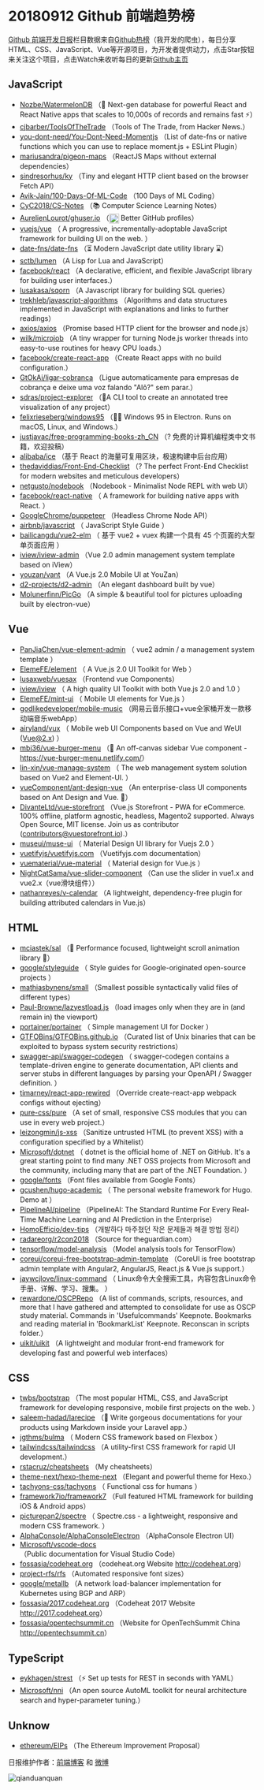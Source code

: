 # 20180912 Github 前端趋势榜

[Github 前端开发日报](https://qdkfweb.cn/c/news)栏目数据来自[Github热榜](https://github.qdkfweb.cn/)（我开发的爬虫），每日分享HTML、CSS、JavaScript、Vue等开源项目，为开发者提供动力，点击Star按钮来关注这个项目，点击Watch来收听每日的更新[Github主页](https://github.com/kujian/githubTrending)
## JavaScript

* [Nozbe/WatermelonDB](https://github.com/Nozbe/WatermelonDB) （🍉 Next-gen database for powerful React and React Native apps that scales to 10,000s of records and remains fast ⚡️）
* [cjbarber/ToolsOfTheTrade](https://github.com/cjbarber/ToolsOfTheTrade) （Tools of The Trade, from Hacker News.）
* [you-dont-need/You-Dont-Need-Momentjs](https://github.com/you-dont-need/You-Dont-Need-Momentjs) （List of date-fns or native functions which you can use to replace moment.js + ESLint Plugin）
* [mariusandra/pigeon-maps](https://github.com/mariusandra/pigeon-maps) （ReactJS Maps without external dependencies）
* [sindresorhus/ky](https://github.com/sindresorhus/ky) （Tiny and elegant HTTP client based on the browser Fetch API）
* [Avik-Jain/100-Days-Of-ML-Code](https://github.com/Avik-Jain/100-Days-Of-ML-Code) （100 Days of ML Coding）
* [CyC2018/CS-Notes](https://github.com/CyC2018/CS-Notes) （📚 Computer Science Learning Notes）
* [AurelienLourot/ghuser.io](https://github.com/AurelienLourot/ghuser.io) （<img class="emoji" title=":octocat:" alt=":octocat:" src="https://assets-cdn.github.com/images/icons/emoji/octocat.png" height="20" width="20" align="absmiddle"> Better GitHub profiles）
* [vuejs/vue](https://github.com/vuejs/vue) （
        A progressive, incrementally-adoptable JavaScript framework for building UI on the web.
      ）
* [date-fns/date-fns](https://github.com/date-fns/date-fns) （⏳ Modern JavaScript date utility library ⌛️）
* [sctb/lumen](https://github.com/sctb/lumen) （A Lisp for Lua and JavaScript）
* [facebook/react](https://github.com/facebook/react) （A declarative, efficient, and flexible JavaScript library for building user interfaces.）
* [lusakasa/sqorn](https://github.com/lusakasa/sqorn) （A Javascript library for building SQL queries）
* [trekhleb/javascript-algorithms](https://github.com/trekhleb/javascript-algorithms) （Algorithms and data structures implemented in JavaScript with explanations and links to further readings）
* [axios/axios](https://github.com/axios/axios) （Promise based HTTP client for the browser and node.js）
* [wilk/microjob](https://github.com/wilk/microjob) （A tiny wrapper for turning Node.js worker threads into easy-to-use routines for heavy CPU loads.）
* [facebook/create-react-app](https://github.com/facebook/create-react-app) （Create React apps with no build configuration.）
* [GtOkAi/ligar-cobranca](https://github.com/GtOkAi/ligar-cobranca) （Ligue automaticamente para empresas de cobrança e deixe uma voz falando "Alô?" sem parar.）
* [sdras/project-explorer](https://github.com/sdras/project-explorer) （🎋A CLI tool to create an annotated tree visualization of any project）
* [felixrieseberg/windows95](https://github.com/felixrieseberg/windows95) （💩🚀 Windows 95 in Electron. Runs on macOS, Linux, and Windows.）
* [justjavac/free-programming-books-zh_CN](https://github.com/justjavac/free-programming-books-zh_CN) （? 免费的计算机编程类中文书籍，欢迎投稿）
* [alibaba/ice](https://github.com/alibaba/ice) （基于 React 的海量可复用区块，极速构建中后台应用）
* [thedaviddias/Front-End-Checklist](https://github.com/thedaviddias/Front-End-Checklist) （? The perfect Front-End Checklist for modern websites and meticulous developers）
* [netgusto/nodebook](https://github.com/netgusto/nodebook) （Nodebook - Minimalist Node REPL with web UI）
* [facebook/react-native](https://github.com/facebook/react) （
        A framework for building native apps with React.
      ）
* [GoogleChrome/puppeteer](https://github.com/GoogleChrome/puppeteer) （Headless Chrome Node API）
* [airbnb/javascript](https://github.com/airbnb/javascript) （
        JavaScript Style Guide
      ）
* [bailicangdu/vue2-elm](https://github.com/bailicangdu/vue2-elm) （
        基于 vue2 + vuex 构建一个具有 45 个页面的大型单页面应用
      ）
* [iview/iview-admin](https://github.com/iview/iview-admin) （Vue 2.0 admin management system template based on iView）
* [youzan/vant](https://github.com/youzan/vant) （A Vue.js 2.0 Mobile UI at YouZan）
* [d2-projects/d2-admin](https://github.com/d2-projects/d2-admin) （An elegant dashboard built by vue）
* [Molunerfinn/PicGo](https://github.com/Molunerfinn/PicGo) （A simple &amp; beautiful tool for pictures uploading built by electron-vue）

## Vue

* [PanJiaChen/vue-element-admin](https://github.com/PanJiaChen/vue-element-admin) （
        vue2 admin / a management system template
      ）
* [ElemeFE/element](https://github.com/ElemeFE/element) （
        A Vue.js 2.0 UI Toolkit for Web
      ）
* [lusaxweb/vuesax](https://github.com/lusaxweb/vuesax) （Frontend vue Components）
* [iview/iview](https://github.com/iview/iview) （
        A high quality UI Toolkit with both Vue.js 2.0 and 1.0
      ）
* [ElemeFE/mint-ui](https://github.com/ElemeFE/mint-ui) （
        Mobile UI elements for Vue.js
      ）
* [godlikedeveloper/mobile-music](https://github.com/godlikedeveloper/mobile-music) （网易云音乐接口+vue全家桶开发一款移动端音乐webApp）
* [airyland/vux](https://github.com/airyland/vux) （
        Mobile web UI Components based on Vue and WeUI (Vue@2.x)
      ）
* [mbj36/vue-burger-menu](https://github.com/mbj36/vue-burger-menu) （🍔 An off-canvas sidebar Vue component - <a href="https://vue-burger-menu.netlify.com/" rel="nofollow">https://vue-burger-menu.netlify.com/</a>）
* [lin-xin/vue-manage-system](https://github.com/lin-xin/vue-manage-system) （
        The web management system solution based on Vue2 and Element-UI.
      ）
* [vueComponent/ant-design-vue](https://github.com/vueComponent/ant-design-vue) （An enterprise-class UI components based on Ant Design and Vue. 🐜）
* [DivanteLtd/vue-storefront](https://github.com/DivanteLtd/vue-storefront) （Vue.js Storefront - PWA for eCommerce. 100% offline, platform agnostic, headless, Magento2 supported. Always Open Source, MIT license. Join us as contributor (contributors@vuestorefront.io).）
* [museui/muse-ui](https://github.com/museui/muse-ui) （
        Material Design UI library for Vuejs 2.0
      ）
* [vuetifyjs/vuetifyjs.com](https://github.com/vuetifyjs/vuetifyjs.com) （Vuetifyjs.com documentation）
* [vuematerial/vue-material](https://github.com/vuematerial/vue-material) （
        Material design for Vue.js
      ）
* [NightCatSama/vue-slider-component](https://github.com/NightCatSama/vue-slider-component) （Can use the slider in vue1.x and vue2.x（vue滑块组件））
* [nathanreyes/v-calendar](https://github.com/nathanreyes/v-calendar) （A lightweight, dependency-free plugin for building attributed calendars in Vue.js）

## HTML

* [mciastek/sal](https://github.com/mciastek/sal) （🚀 Performance focused, lightweight scroll animation library 🚀）
* [google/styleguide](https://github.com/google/styleguide) （
        Style guides for Google-originated open-source projects
      ）
* [mathiasbynens/small](https://github.com/mathiasbynens/small) （Smallest possible syntactically valid files of different types）
* [Paul-Browne/lazyestload.js](https://github.com/Paul-Browne/lazyestload.js) （load images only when they are in (and remain in) the viewport）
* [portainer/portainer](https://github.com/portainer/portainer) （
        Simple management UI for Docker
      ）
* [GTFOBins/GTFOBins.github.io](https://github.com/GTFOBins/GTFOBins.github.io) （Curated list of Unix binaries that can be exploited to bypass system security restrictions）
* [swagger-api/swagger-codegen](https://github.com/swagger-api/swagger-codegen) （
        swagger-codegen contains a template-driven engine to generate documentation, API clients and server stubs in different languages by parsing your OpenAPI / Swagger definition.
      ）
* [timarney/react-app-rewired](https://github.com/timarney/react-app-rewired) （Override create-react-app webpack configs without ejecting）
* [pure-css/pure](https://github.com/pure-css/pure) （A set of small, responsive CSS modules that you can use in every web project.）
* [leizongmin/js-xss](https://github.com/leizongmin/js-xss) （Sanitize untrusted HTML (to prevent XSS) with a configuration specified by a Whitelist）
* [Microsoft/dotnet](https://github.com/Microsoft/dotnet) （
        dotnet is the official home of .NET on GitHub. It's a great starting point to find many .NET OSS projects from Microsoft and the community, including many that are part of the .NET Foundation.
      ）
* [google/fonts](https://github.com/google/fonts) （Font files available from Google Fonts）
* [gcushen/hugo-academic](https://github.com/gcushen/hugo-academic) （
        The personal website framework for Hugo. Demo at
      ）
* [PipelineAI/pipeline](https://github.com/PipelineAI/pipeline) （PipelineAI: The Standard Runtime For Every Real-Time Machine Learning and AI Prediction in the Enterprise）
* [HomoEfficio/dev-tips](https://github.com/HomoEfficio/dev-tips) （개발하다 마주쳤던 작은 문제들과 해결 방법 정리）
* [radareorg/r2con2018](https://github.com/radareorg/r2con2018) （Source for theguardian.com）
* [tensorflow/model-analysis](https://github.com/tensorflow/model-analysis) （Model analysis tools for TensorFlow）
* [coreui/coreui-free-bootstrap-admin-template](https://github.com/coreui/coreui-free-bootstrap-admin-template) （CoreUI is free bootstrap admin template with Angular2, AngularJS, React.js &amp; Vue.js support.）
* [jaywcjlove/linux-command](https://github.com/jaywcjlove/linux-command) （
        Linux命令大全搜索工具，内容包含Linux命令手册、详解、学习、搜集。
      ）
* [rewardone/OSCPRepo](https://github.com/rewardone/OSCPRepo) （A list of commands, scripts, resources, and more that I have gathered and attempted to consolidate for use as OSCP study material. Commands in 'Usefulcommands' Keepnote. Bookmarks and reading material in 'BookmarkList' Keepnote. Reconscan in scripts folder.）
* [uikit/uikit](https://github.com/uikit/uikit) （A lightweight and modular front-end framework for developing fast and powerful web interfaces）

## CSS

* [twbs/bootstrap](https://github.com/twbs/bootstrap) （The most popular HTML, CSS, and JavaScript framework for developing responsive, mobile first projects on the web.
      ）
* [saleem-hadad/larecipe](https://github.com/saleem-hadad/larecipe) （🍪 Write gorgeous documentations for your products using Markdown inside your Laravel app.）
* [jgthms/bulma](https://github.com/jgthms/bulma) （
        Modern CSS framework based on Flexbox
      ）
* [tailwindcss/tailwindcss](https://github.com/tailwindcss/tailwindcss) （A utility-first CSS framework for rapid UI development.）
* [rstacruz/cheatsheets](https://github.com/rstacruz/cheatsheets) （My cheatsheets）
* [theme-next/hexo-theme-next](https://github.com/theme-next/hexo-theme-next) （Elegant and powerful theme for Hexo.）
* [tachyons-css/tachyons](https://github.com/tachyons-css/tachyons) （
        Functional css for humans
      ）
* [framework7io/framework7](https://github.com/framework7io/framework7) （Full featured HTML framework for building iOS &amp; Android apps）
* [picturepan2/spectre](https://github.com/picturepan2/spectre) （
        Spectre.css - a lightweight, responsive and modern CSS framework.
      ）
* [AlphaConsole/AlphaConsoleElectron](https://github.com/AlphaConsole/AlphaConsoleElectron) （AlphaConsole Electron UI）
* [Microsoft/vscode-docs](https://github.com/Microsoft/vscode-docs) （Public documentation for Visual Studio Code）
* [fossasia/codeheat.org](https://github.com/fossasia/codeheat.org) （codeheat.org Website <a href="http://codeheat.org" rel="nofollow">http://codeheat.org</a>）
* [project-rfs/rfs](https://github.com/project-rfs/rfs) （Automated responsive font sizes）
* [google/metallb](https://github.com/google/metallb) （A network load-balancer implementation for Kubernetes using BGP and ARP）
* [fossasia/2017.codeheat.org](https://github.com/fossasia/2017.codeheat.org) （Codeheat 2017 Website <a href="http://2017.codeheat.org" rel="nofollow">http://2017.codeheat.org</a>）
* [fossasia/opentechsummit.cn](https://github.com/fossasia/opentechsummit.cn) （Website for OpenTechSummit China <a href="http://opentechsummit.cn" rel="nofollow">http://opentechsummit.cn</a>）

## TypeScript

* [eykhagen/strest](https://github.com/eykhagen/strest) （⚡️ Set up tests for REST in seconds with YAML）
* [Microsoft/nni](https://github.com/Microsoft/nni) （An open source AutoML toolkit for neural architecture search and hyper-parameter tuning.）

## Unknow

* [ethereum/EIPs](https://github.com/ethereum/EIPs) （The Ethereum Improvement Proposal）


日报维护作者：[前端博客](https://qdkfweb.cn/) 和 [微博](https://qdkfweb.cn/go/weibo)

![qianduanquan](https://user-images.githubusercontent.com/3055447/38468989-651132ac-3b80-11e8-8e6b-15122322a9d7.png)